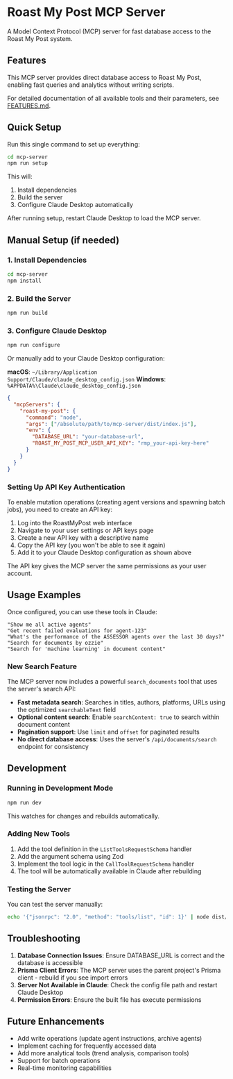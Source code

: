 # Roast My Post MCP Server

A Model Context Protocol (MCP) server for fast database access to the Roast My Post system.

## Features

This MCP server provides direct database access to Roast My Post, enabling fast queries and analytics without writing scripts.

For detailed documentation of all available tools and their parameters, see [FEATURES.md](./FEATURES.md).

## Quick Setup

Run this single command to set up everything:

```bash
cd mcp-server
npm run setup
```

This will:

1. Install dependencies
2. Build the server
3. Configure Claude Desktop automatically

After running setup, restart Claude Desktop to load the MCP server.

## Manual Setup (if needed)

### 1. Install Dependencies

```bash
cd mcp-server
npm install
```

### 2. Build the Server

```bash
npm run build
```

### 3. Configure Claude Desktop

```bash
npm run configure
```

Or manually add to your Claude Desktop configuration:

**macOS**: `~/Library/Application Support/Claude/claude_desktop_config.json`
**Windows**: `%APPDATA%\Claude\claude_desktop_config.json`

```json
{
  "mcpServers": {
    "roast-my-post": {
      "command": "node",
      "args": ["/absolute/path/to/mcp-server/dist/index.js"],
      "env": {
        "DATABASE_URL": "your-database-url",
        "ROAST_MY_POST_MCP_USER_API_KEY": "rmp_your-api-key-here"
      }
    }
  }
}
```

### Setting Up API Key Authentication

To enable mutation operations (creating agent versions and spawning batch jobs), you need to create an API key:

1. Log into the RoastMyPost web interface
2. Navigate to your user settings or API keys page
3. Create a new API key with a descriptive name
4. Copy the API key (you won't be able to see it again)
5. Add it to your Claude Desktop configuration as shown above

The API key gives the MCP server the same permissions as your user account.

## Usage Examples

Once configured, you can use these tools in Claude:

```
"Show me all active agents"
"Get recent failed evaluations for agent-123"
"What's the performance of the ASSESSOR agents over the last 30 days?"
"Search for documents by ozzie"
"Search for 'machine learning' in document content"
```

### New Search Feature

The MCP server now includes a powerful `search_documents` tool that uses the server's search API:

- **Fast metadata search**: Searches in titles, authors, platforms, URLs using the optimized `searchableText` field
- **Optional content search**: Enable `searchContent: true` to search within document content
- **Pagination support**: Use `limit` and `offset` for paginated results
- **No direct database access**: Uses the server's `/api/documents/search` endpoint for consistency

## Development

### Running in Development Mode

```bash
npm run dev
```

This watches for changes and rebuilds automatically.

### Adding New Tools

1. Add the tool definition in the `ListToolsRequestSchema` handler
2. Add the argument schema using Zod
3. Implement the tool logic in the `CallToolRequestSchema` handler
4. The tool will be automatically available in Claude after rebuilding

### Testing the Server

You can test the server manually:

```bash
echo '{"jsonrpc": "2.0", "method": "tools/list", "id": 1}' | node dist/index.js
```

## Troubleshooting

1. **Database Connection Issues**: Ensure DATABASE_URL is correct and the database is accessible
2. **Prisma Client Errors**: The MCP server uses the parent project's Prisma client - rebuild if you see import errors
3. **Server Not Available in Claude**: Check the config file path and restart Claude Desktop
4. **Permission Errors**: Ensure the built file has execute permissions

## Future Enhancements

- Add write operations (update agent instructions, archive agents)
- Implement caching for frequently accessed data
- Add more analytical tools (trend analysis, comparison tools)
- Support for batch operations
- Real-time monitoring capabilities

